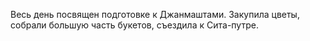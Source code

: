 Весь день посвящен подготовке к Джанмаштами. Закупила цветы, собрали большую часть букетов, съездила к Сита-путре.